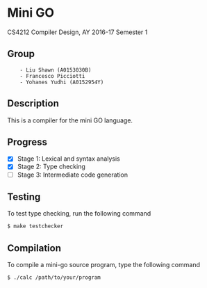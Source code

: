# Mini GO

CS4212 Compiler Design, AY 2016-17 Semester 1
## Group
        - Liu Shawn (A0153030B)
        - Francesco Picciotti
        - Yohanes Yudhi (A0152954Y)

## Description

This is a compiler for the mini GO language.

## Progress

- [x] Stage 1: Lexical and syntax analysis
- [x] Stage 2: Type checking
- [ ] Stage 3: Intermediate code generation

## Testing

To test type checking, run the following command

```bash
$ make testchecker
```

## Compilation

To compile a mini-go source program, type the following command

```bash
$ ./calc /path/to/your/program
```
